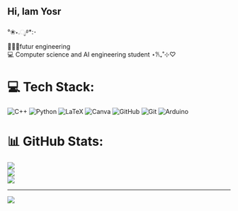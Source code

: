 ## Hi, Iam Yosr
°❀⋆.ೃ࿔*:･<br>
👩🏻‍💻futur engineering<br>
💻 Computer science and AI engineering student
⋆𐙚₊˚⊹♡<br>

# 💻 Tech Stack:
![C++](https://img.shields.io/badge/c++-%2300599C.svg?style=for-the-badge&logo=c%2B%2B&logoColor=white) ![Python](https://img.shields.io/badge/python-3670A0?style=for-the-badge&logo=python&logoColor=ffdd54) ![LaTeX](https://img.shields.io/badge/latex-%23008080.svg?style=for-the-badge&logo=latex&logoColor=white) ![Canva](https://img.shields.io/badge/Canva-%2300C4CC.svg?style=for-the-badge&logo=Canva&logoColor=white) ![GitHub](https://img.shields.io/badge/github-%23121011.svg?style=for-the-badge&logo=github&logoColor=white) ![Git](https://img.shields.io/badge/git-%23F05033.svg?style=for-the-badge&logo=git&logoColor=white) ![Arduino](https://img.shields.io/badge/-Arduino-00979D?style=for-the-badge&logo=Arduino&logoColor=white)
# 📊 GitHub Stats:
![](https://github-readme-stats.vercel.app/api?username=yosrfehri4-byte&theme=dark&hide_border=false&include_all_commits=false&count_private=false)<br/>
![](https://nirzak-streak-stats.vercel.app/?user=yosrfehri4-byte&theme=dark&hide_border=false)<br/>
![](https://github-readme-stats.vercel.app/api/top-langs/?username=yosrfehri4-byte&theme=dark&hide_border=false&include_all_commits=false&count_private=false&layout=compact)

---
[![](https://visitcount.itsvg.in/api?id=yosrfehri4-byte&icon=0&color=0)](https://visitcount.itsvg.in)

<!-- Proudly created with GPRM ( https://gprm.itsvg.in ) -->
